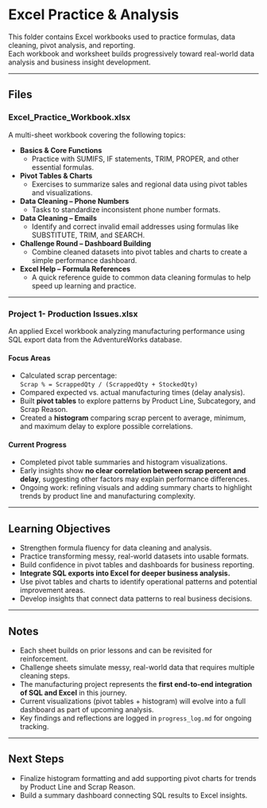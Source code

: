 # Excel Practice & Analysis

This folder contains Excel workbooks used to practice formulas, data cleaning, pivot analysis, and reporting.  
Each workbook and worksheet builds progressively toward real-world data analysis and business insight development.

---

## Files

### **Excel_Practice_Workbook.xlsx**
A multi-sheet workbook covering the following topics:

- **Basics & Core Functions**
  - Practice with SUMIFS, IF statements, TRIM, PROPER, and other essential formulas.
- **Pivot Tables & Charts**
  - Exercises to summarize sales and regional data using pivot tables and visualizations.
- **Data Cleaning – Phone Numbers**
  - Tasks to standardize inconsistent phone number formats.
- **Data Cleaning – Emails**
  - Identify and correct invalid email addresses using formulas like SUBSTITUTE, TRIM, and SEARCH.
- **Challenge Round – Dashboard Building**
  - Combine cleaned datasets into pivot tables and charts to create a simple performance dashboard.
- **Excel Help – Formula References**
  - A quick reference guide to common data cleaning formulas to help speed up learning and practice.

---

### **Project 1- Production Issues.xlsx**
An applied Excel workbook analyzing manufacturing performance using SQL export data from the AdventureWorks database.

#### **Focus Areas**
- Calculated scrap percentage:  
  `Scrap % = ScrappedQty / (ScrappedQty + StockedQty)`
- Compared expected vs. actual manufacturing times (delay analysis).
- Built **pivot tables** to explore patterns by Product Line, Subcategory, and Scrap Reason.
- Created a **histogram** comparing scrap percent to average, minimum, and maximum delay to explore possible correlations.

#### **Current Progress**
- Completed pivot table summaries and histogram visualizations.
- Early insights show **no clear correlation between scrap percent and delay**, suggesting other factors may explain performance differences.
- Ongoing work: refining visuals and adding summary charts to highlight trends by product line and manufacturing complexity.

---

## Learning Objectives

- Strengthen formula fluency for data cleaning and analysis.  
- Practice transforming messy, real-world datasets into usable formats.  
- Build confidence in pivot tables and dashboards for business reporting.  
- **Integrate SQL exports into Excel for deeper business analysis.**  
- Use pivot tables and charts to identify operational patterns and potential improvement areas.  
- Develop insights that connect data patterns to real business decisions.

---

## Notes

- Each sheet builds on prior lessons and can be revisited for reinforcement.  
- Challenge sheets simulate messy, real-world data that requires multiple cleaning steps.  
- The manufacturing project represents the **first end-to-end integration of SQL and Excel** in this journey.  
- Current visualizations (pivot tables + histogram) will evolve into a full dashboard as part of upcoming analysis.  
- Key findings and reflections are logged in `progress_log.md` for ongoing tracking.

---

## Next Steps

- Finalize histogram formatting and add supporting pivot charts for trends by Product Line and Scrap Reason.  
- Build a summary dashboard connecting SQL results to Excel insights.  

